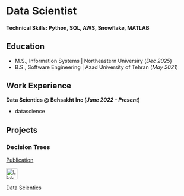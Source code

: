 # Data Scientist
#### Technical Skills: Python, SQL, AWS, Snowflake, MATLAB

## Education
- M.S., Information Systems | Northeastern Universiry (_Dec 2025_)
- B.S., Software Engineering | Azad University of Tehran (_May 2021_)

## Work Experience
**Data Scientics @ Behsakht Inc (_June 2022 - Present_)**
- datascience

## Projects
### Decision Trees
[Publication]()
<p><a href="https://www.linkedin.com/" target="_blank"><img alt="LinkedIn" src="https://img.shields.io/badge/link-0A0A0A.svg?&style=for-the-badge&logo=github&logoColor=white"  height="30px"/></a></p>
Data Scientics



